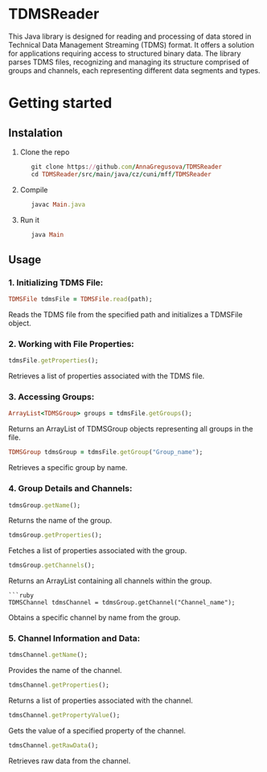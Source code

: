 # TDMSReader
This Java library is designed for reading and processing of data stored in Technical Data Management Streaming (TDMS) format. It offers a  solution for applications requiring access to structured binary data. The library parses TDMS files, recognizing and managing its structure comprised of groups and channels, each representing different data segments and types.
# Getting started
## Instalation
1. Clone the repo
   ```ruby
      git clone https://github.com/AnnaGregusova/TDMSReader
      cd TDMSReader/src/main/java/cz/cuni/mff/TDMSReader
   ```
2. Compile
   ```ruby
      javac Main.java
   ```
3. Run it
   ```ruby
      java Main
   ```
## Usage

### **1. Initializing TDMS File:**
```ruby
TDMSFile tdmsFile = TDMSFile.read(path);
```
Reads the TDMS file from the specified path and initializes a TDMSFile object.

### **2. Working with File Properties:**
```ruby
tdmsFile.getProperties();
```
Retrieves a list of properties associated with the TDMS file.

### **3. Accessing Groups:**
```ruby
ArrayList<TDMSGroup> groups = tdmsFile.getGroups();
```
Returns an ArrayList of TDMSGroup objects representing all groups in the file.
```ruby
TDMSGroup tdmsGroup = tdmsFile.getGroup("Group_name");
```
Retrieves a specific group by name.

### **4. Group Details and Channels:**
```ruby
tdmsGroup.getName();
```
Returns the name of the group.

```ruby
tdmsGroup.getProperties();
```
Fetches a list of properties associated with the group.
```ruby
tdmsGroup.getChannels();
```
Returns an ArrayList containing all channels within the group.
```
```ruby
TDMSChannel tdmsChannel = tdmsGroup.getChannel("Channel_name");
```
Obtains a specific channel by name from the group.

### **5. Channel Information and Data:**
```ruby
tdmsChannel.getName();
```
Provides the name of the channel.
```ruby
tdmsChannel.getProperties();
```
Returns a list of properties associated with the channel.
```ruby
tdmsChannel.getPropertyValue();
```
Gets the value of a specified property of the channel.
```ruby
tdmsChannel.getRawData();
```
Retrieves raw data from the channel.
